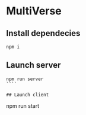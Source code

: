 # MultiVerse

## Install dependecies
`````
npm i
`````

## Launch server
`````
npm run server
````

## Launch client
`````
npm run start 
`````